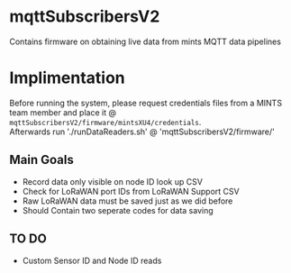 # mqttSubscribersV2
Contains firmware on obtaining live data from mints MQTT data pipelines

# Implimentation
Before running the system, please request credentials files from a MINTS team member and place it @
`mqttSubscribersV2/firmware/mintsXU4/credentials`.  
Afterwards run './runDataReaders.sh' @ 'mqttSubscribersV2/firmware/'


## Main Goals 
- Record data only visible on node ID look up CSV
- Check for LoRaWAN port IDs from LoRaWAN Support CSV
- Raw LoRaWAN data must be saved just as we did before
- Should Contain two seperate codes for data saving

 ## TO DO 
 - Custom Sensor ID and Node ID reads
